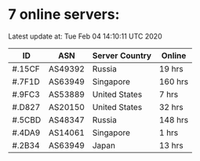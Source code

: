 # 7 online servers:

Latest update at: Tue Feb 04 14:10:11 UTC 2020

| ID | ASN | Server Country | Online |
| -- | --- | -------------- | ------ |
| #.15CF | AS49392 | Russia | 19 hrs |
| #.7F1D | AS63949 | Singapore | 160 hrs |
| #.9FC3 | AS53889 | United States | 7 hrs |
| #.D827 | AS20150 | United States | 32 hrs |
| #.5CBD | AS48347 | Russia | 148 hrs |
| #.4DA9 | AS14061 | Singapore | 1 hrs |
| #.2B34 | AS63949 | Japan | 13 hrs |


